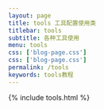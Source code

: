 ```yaml
---
layout: page
title: tools 工具配置使用类
titlebar: tools
subtitle: 各种工具使用
menu: tools
css: ['blog-page.css']
css: ['blog-page.css']
permalink: /tools
keywords: tools教程
---
```


{% include tools.html %}